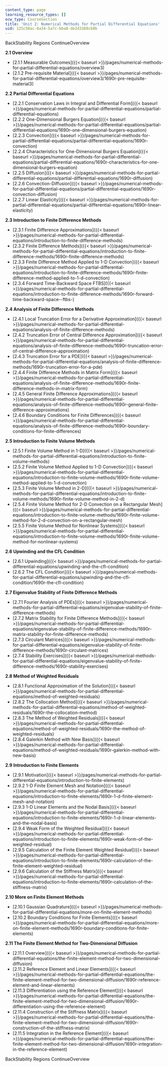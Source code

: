 ```yaml
---
content_type: page
learning_resource_types: []
ocw_type: CourseSection
title: 'Unit 2: Numerical Methods for Partial Differential Equations'
uid: 125c58ac-6a34-5a7c-bba8-de2d3160cb8b
---
```


BackStability Regions ContinueOverview

**2.1 Overview**

*   [2.1.1 Measurable Outcomes]({{< baseurl >}}/pages/numerical-methods-for-partial-differential-equations/overview3)
*   [2.1.2 Pre-requisite Material]({{< baseurl >}}/pages/numerical-methods-for-partial-differential-equations/overview3/1690r-pre-requisite-material3)

**2.2 Partial Differential Equations**

*   [2.2.1 Conservation Laws in Integral and Differential Form]({{< baseurl >}}/pages/numerical-methods-for-partial-differential-equations/partial-differential-equations)
*   [2.2.2 One-Dimensional Burgers Equation]({{< baseurl >}}/pages/numerical-methods-for-partial-differential-equations/partial-differential-equations/1690r-one-dimensional-burgers-equation)
*   [2.2.3 Convection]({{< baseurl >}}/pages/numerical-methods-for-partial-differential-equations/partial-differential-equations/1690r-convection)
*   [2.2.4 Characteristics for One-Dimensional Burgers Equation]({{< baseurl >}}/pages/numerical-methods-for-partial-differential-equations/partial-differential-equations/1690r-characteristics-for-one-dimensional-burgers-equation)
*   [2.2.5 Diffusion]({{< baseurl >}}/pages/numerical-methods-for-partial-differential-equations/partial-differential-equations/1690r-diffusion)
*   [2.2.6 Convection-Diffusion]({{< baseurl >}}/pages/numerical-methods-for-partial-differential-equations/partial-differential-equations/1690r-convection-diffusion)
*   [2.2.7 Linear Elasticity]({{< baseurl >}}/pages/numerical-methods-for-partial-differential-equations/partial-differential-equations/1690r-linear-elasticity)

**2.3 Introduction to Finite Difference Methods**

*   [2.3.1 Finite Difference Approximations]({{< baseurl >}}/pages/numerical-methods-for-partial-differential-equations/introduction-to-finite-difference-methods)
*   [2.3.2 Finite Difference Methods]({{< baseurl >}}/pages/numerical-methods-for-partial-differential-equations/introduction-to-finite-difference-methods/1690r-finite-difference-methods)
*   [2.3.3 Finite Difference Method Applied to 1-D Convection]({{< baseurl >}}/pages/numerical-methods-for-partial-differential-equations/introduction-to-finite-difference-methods/1690r-finite-difference-method-applied-to-1-d-convection)
*   [2.3.4 Forward Time-Backward Space FTBS]({{< baseurl >}}/pages/numerical-methods-for-partial-differential-equations/introduction-to-finite-difference-methods/1690r-forward-time-backward-space--ftbs-)

**2.4 Analysis of Finite Difference Methods**

*   [2.4.1 Local Truncation Error for a Derivative Approximation]({{< baseurl >}}/pages/numerical-methods-for-partial-differential-equations/analysis-of-finite-difference-methods)
*   [2.4.2 Truncation Error of Central Difference Approximation]({{< baseurl >}}/pages/numerical-methods-for-partial-differential-equations/analysis-of-finite-difference-methods/1690r-truncation-error-of-central-difference-approximation)
*   [2.4.3 Truncation Error for a PDE]({{< baseurl >}}/pages/numerical-methods-for-partial-differential-equations/analysis-of-finite-difference-methods/1690r-truncation-error-for-a-pde)
*   [2.4.4 Finite Difference Methods in Matrix Form]({{< baseurl >}}/pages/numerical-methods-for-partial-differential-equations/analysis-of-finite-difference-methods/1690r-finite-difference-methods-in-matrix-form)
*   [2.4.5 General Finite Difference Approximations]({{< baseurl >}}/pages/numerical-methods-for-partial-differential-equations/analysis-of-finite-difference-methods/1690r-general-finite-difference-approximations)
*   [2.4.6 Boundary Conditions for Finite Differences]({{< baseurl >}}/pages/numerical-methods-for-partial-differential-equations/analysis-of-finite-difference-methods/1690r-boundary-conditions-for-finite-differences)

**2.5 Introduction to Finite Volume Methods**

*   [2.5.1 Finite Volume Method in 1-D]({{< baseurl >}}/pages/numerical-methods-for-partial-differential-equations/introduction-to-finite-volume-methods)
*   [2.5.2 Finite Volume Method Applied to 1-D Convection]({{< baseurl >}}/pages/numerical-methods-for-partial-differential-equations/introduction-to-finite-volume-methods/1690r-finite-volume-method-applied-to-1-d-convection)
*   [2.5.3 Finite Volume Method in 2-D]({{< baseurl >}}/pages/numerical-methods-for-partial-differential-equations/introduction-to-finite-volume-methods/1690r-finite-volume-method-in-2-d)
*   [2.5.4 Finite Volume Method for 2-D Convection on a Rectangular Mesh]({{< baseurl >}}/pages/numerical-methods-for-partial-differential-equations/introduction-to-finite-volume-methods/1690r-finite-volume-method-for-2-d-convection-on-a-rectangular-mesh)
*   [2.5.5 Finite Volume Method for Nonlinear Systems]({{< baseurl >}}/pages/numerical-methods-for-partial-differential-equations/introduction-to-finite-volume-methods/1690r-finite-volume-method-for-nonlinear-systems)

**2.6 Upwinding and the CFL Condition**

*   [2.6.1 Upwinding]({{< baseurl >}}/pages/numerical-methods-for-partial-differential-equations/upwinding-and-the-cfl-condition)
*   [2.6.2 The CFL Condition]({{< baseurl >}}/pages/numerical-methods-for-partial-differential-equations/upwinding-and-the-cfl-condition/1690r-the-cfl-condition)

**2.7 Eigenvalue Stability of Finite Difference Methods**

*   [2.7.1 Fourier Analysis of PDEs]({{< baseurl >}}/pages/numerical-methods-for-partial-differential-equations/eigenvalue-stability-of-finite-difference-methods)
*   [2.7.2 Matrix Stability for Finite Difference Methods]({{< baseurl >}}/pages/numerical-methods-for-partial-differential-equations/eigenvalue-stability-of-finite-difference-methods/1690r-matrix-stability-for-finite-difference-methods)
*   [2.7.3 Circulant Matrices]({{< baseurl >}}/pages/numerical-methods-for-partial-differential-equations/eigenvalue-stability-of-finite-difference-methods/1690r-circulant-matrices)
*   [2.7.4 Stability Exercises]({{< baseurl >}}/pages/numerical-methods-for-partial-differential-equations/eigenvalue-stability-of-finite-difference-methods/1690r-stability-exercises)

**2.8 Method of Weighted Residuals**

*   [2.8.1 Functional Approximation of the Solution]({{< baseurl >}}/pages/numerical-methods-for-partial-differential-equations/method-of-weighted-residuals)
*   [2.8.2 The Collocation Method]({{< baseurl >}}/pages/numerical-methods-for-partial-differential-equations/method-of-weighted-residuals/1690r-the-collocation-method)
*   [2.8.3 The Method of Weighted Residuals]({{< baseurl >}}/pages/numerical-methods-for-partial-differential-equations/method-of-weighted-residuals/1690r-the-method-of-weighted-residuals)
*   [2.8.4 Galerkin Method with New Basis]({{< baseurl >}}/pages/numerical-methods-for-partial-differential-equations/method-of-weighted-residuals/1690r-galerkin-method-with-new-basis)

**2.9 Introduction to Finite Elements**

*   [2.9.1 Motivation]({{< baseurl >}}/pages/numerical-methods-for-partial-differential-equations/introduction-to-finite-elements)
*   [2.9.2 1-D Finite Element Mesh and Notation]({{< baseurl >}}/pages/numerical-methods-for-partial-differential-equations/introduction-to-finite-elements/1690r-1-d-finite-element-mesh-and-notation)
*   [2.9.3 1-D Linear Elements and the Nodal Basis]({{< baseurl >}}/pages/numerical-methods-for-partial-differential-equations/introduction-to-finite-elements/1690r-1-d-linear-elements-and-the-nodal-basis)
*   [2.9.4 Weak Form of the Weighted Residual]({{< baseurl >}}/pages/numerical-methods-for-partial-differential-equations/introduction-to-finite-elements/1690r-weak-form-of-the-weighted-residual)
*   [2.9.5 Calculation of the Finite Element Weighted Residual]({{< baseurl >}}/pages/numerical-methods-for-partial-differential-equations/introduction-to-finite-elements/1690r-calculation-of-the-finite-element-weighted-residual)
*   [2.9.6 Calculation of the Stiffness Matrix]({{< baseurl >}}/pages/numerical-methods-for-partial-differential-equations/introduction-to-finite-elements/1690r-calculation-of-the-stiffness-matrix)

**2.10 More on Finite Element Methods**

*   [2.10.1 Gaussian Quadrature]({{< baseurl >}}/pages/numerical-methods-for-partial-differential-equations/more-on-finite-element-methods)
*   [2.10.2 Boundary Conditions for Finite Elements]({{< baseurl >}}/pages/numerical-methods-for-partial-differential-equations/more-on-finite-element-methods/1690r-boundary-conditions-for-finite-elements)

**2.11 The Finite Element Method for Two-Dimensional Diffusion**

*   [2.11.1 Overview]({{< baseurl >}}/pages/numerical-methods-for-partial-differential-equations/the-finite-element-method-for-two-dimensional-diffusion)
*   [2.11.2 Reference Element and Linear Elements]({{< baseurl >}}/pages/numerical-methods-for-partial-differential-equations/the-finite-element-method-for-two-dimensional-diffusion/1690r-reference-element-and-linear-elements)
*   [2.11.3 Differentiation using the Reference Element]({{< baseurl >}}/pages/numerical-methods-for-partial-differential-equations/the-finite-element-method-for-two-dimensional-diffusion/1690r-differentiation-using-the-reference-element)
*   [2.11.4 Construction of the Stiffness Matrix]({{< baseurl >}}/pages/numerical-methods-for-partial-differential-equations/the-finite-element-method-for-two-dimensional-diffusion/1690r-construction-of-the-stiffness-matrix)
*   [2.11.5 Integration in the Reference Element]({{< baseurl >}}/pages/numerical-methods-for-partial-differential-equations/the-finite-element-method-for-two-dimensional-diffusion/1690r-integration-in-the-reference-element)

BackStability Regions ContinueOverview